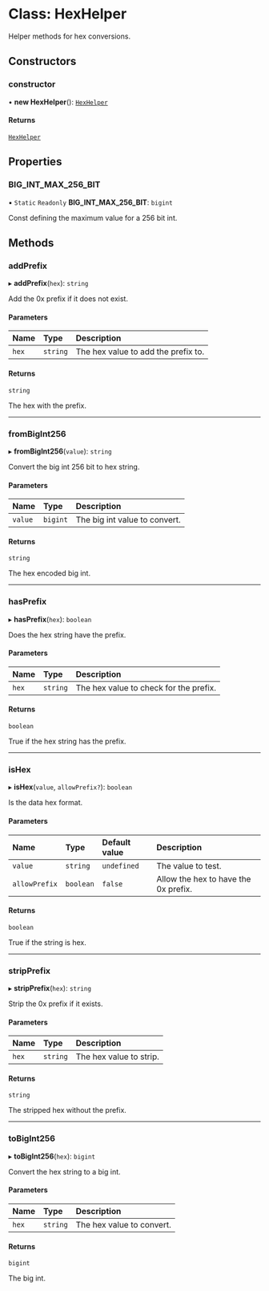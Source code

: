 # Class: HexHelper

Helper methods for hex conversions.

## Constructors

### constructor

• **new HexHelper**(): [`HexHelper`](HexHelper.md)

#### Returns

[`HexHelper`](HexHelper.md)

## Properties

### BIG_INT_MAX_256_BIT

▪ `Static` `Readonly` **BIG_INT_MAX_256_BIT**: `bigint`

Const defining the maximum value for a 256 bit int.

## Methods

### addPrefix

▸ **addPrefix**(`hex`): `string`

Add the 0x prefix if it does not exist.

#### Parameters

| Name  | Type     | Description                         |
| :---- | :------- | :---------------------------------- |
| `hex` | `string` | The hex value to add the prefix to. |

#### Returns

`string`

The hex with the prefix.

---

### fromBigInt256

▸ **fromBigInt256**(`value`): `string`

Convert the big int 256 bit to hex string.

#### Parameters

| Name    | Type     | Description                   |
| :------ | :------- | :---------------------------- |
| `value` | `bigint` | The big int value to convert. |

#### Returns

`string`

The hex encoded big int.

---

### hasPrefix

▸ **hasPrefix**(`hex`): `boolean`

Does the hex string have the prefix.

#### Parameters

| Name  | Type     | Description                            |
| :---- | :------- | :------------------------------------- |
| `hex` | `string` | The hex value to check for the prefix. |

#### Returns

`boolean`

True if the hex string has the prefix.

---

### isHex

▸ **isHex**(`value`, `allowPrefix?`): `boolean`

Is the data hex format.

#### Parameters

| Name          | Type      | Default value | Description                          |
| :------------ | :-------- | :------------ | :----------------------------------- |
| `value`       | `string`  | `undefined`   | The value to test.                   |
| `allowPrefix` | `boolean` | `false`       | Allow the hex to have the 0x prefix. |

#### Returns

`boolean`

True if the string is hex.

---

### stripPrefix

▸ **stripPrefix**(`hex`): `string`

Strip the 0x prefix if it exists.

#### Parameters

| Name  | Type     | Description             |
| :---- | :------- | :---------------------- |
| `hex` | `string` | The hex value to strip. |

#### Returns

`string`

The stripped hex without the prefix.

---

### toBigInt256

▸ **toBigInt256**(`hex`): `bigint`

Convert the hex string to a big int.

#### Parameters

| Name  | Type     | Description               |
| :---- | :------- | :------------------------ |
| `hex` | `string` | The hex value to convert. |

#### Returns

`bigint`

The big int.
